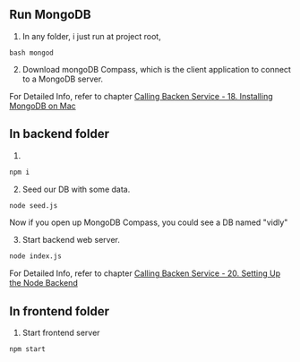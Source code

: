 ## Run MongoDB

1. In any folder, i just run at project root,

`bash mongod`

2. Download mongoDB Compass, which is the client application to connect to a MongoDB server.

For Detailed Info, refer to chapter [Calling Backen Service - 18. Installing MongoDB on Mac](https://codewithmosh.com/courses/357787/lectures/5867618)

## In backend folder

1.

```bash
npm i
```

2. Seed our DB with some data.

```bash
node seed.js
```

Now if you open up MongoDB Compass, you could see a DB named "vidly"

3. Start backend web server.

```bash
node index.js
```

For Detailed Info, refer to chapter [Calling Backen Service - 20. Setting Up the Node Backend](https://codewithmosh.com/courses/357787/lectures/5867613)

## In frontend folder

1. Start frontend server

```bash
npm start
```
